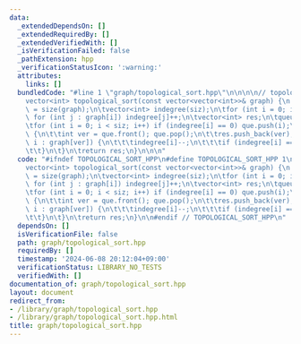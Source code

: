 ```yaml
---
data:
  _extendedDependsOn: []
  _extendedRequiredBy: []
  _extendedVerifiedWith: []
  _isVerificationFailed: false
  _pathExtension: hpp
  _verificationStatusIcon: ':warning:'
  attributes:
    links: []
  bundledCode: "#line 1 \"graph/topological_sort.hpp\"\n\n\n\n// topological_sort\n\
    vector<int> topological_sort(const vector<vector<int>>& graph) {\n    int siz\
    \ = size(graph);\n\tvector<int> indegree(siz);\n\tfor (int i = 0; i < siz; i++)\
    \ for (int j : graph[i]) indegree[j]++;\n\tvector<int> res;\n\tqueue<int> que;\n\
    \tfor (int i = 0; i < siz; i++) if (indegree[i] == 0) que.push(i);\n\twhile (!que.empty())\
    \ {\n\t\tint ver = que.front(); que.pop();\n\t\tres.push_back(ver);\n\t\tfor (int\
    \ i : graph[ver]) {\n\t\t\tindegree[i]--;\n\t\t\tif (indegree[i] == 0) que.push(i);\n\
    \t\t}\n\t}\n\treturn res;\n}\n\n\n"
  code: "#ifndef TOPOLOGICAL_SORT_HPP\n#define TOPOLOGICAL_SORT_HPP 1\n\n// topological_sort\n\
    vector<int> topological_sort(const vector<vector<int>>& graph) {\n    int siz\
    \ = size(graph);\n\tvector<int> indegree(siz);\n\tfor (int i = 0; i < siz; i++)\
    \ for (int j : graph[i]) indegree[j]++;\n\tvector<int> res;\n\tqueue<int> que;\n\
    \tfor (int i = 0; i < siz; i++) if (indegree[i] == 0) que.push(i);\n\twhile (!que.empty())\
    \ {\n\t\tint ver = que.front(); que.pop();\n\t\tres.push_back(ver);\n\t\tfor (int\
    \ i : graph[ver]) {\n\t\t\tindegree[i]--;\n\t\t\tif (indegree[i] == 0) que.push(i);\n\
    \t\t}\n\t}\n\treturn res;\n}\n\n#endif // TOPOLOGICAL_SORT_HPP\n"
  dependsOn: []
  isVerificationFile: false
  path: graph/topological_sort.hpp
  requiredBy: []
  timestamp: '2024-06-08 20:12:04+09:00'
  verificationStatus: LIBRARY_NO_TESTS
  verifiedWith: []
documentation_of: graph/topological_sort.hpp
layout: document
redirect_from:
- /library/graph/topological_sort.hpp
- /library/graph/topological_sort.hpp.html
title: graph/topological_sort.hpp
---
```


